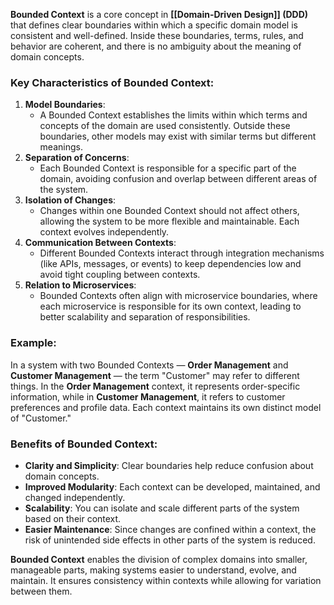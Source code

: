 **Bounded Context** is a core concept in **[[Domain-Driven Design]] (DDD)** that defines clear boundaries within which a specific domain model is consistent and well-defined. Inside these boundaries, terms, rules, and behavior are coherent, and there is no ambiguity about the meaning of domain concepts.

### Key Characteristics of Bounded Context:

1. **Model Boundaries**:
    - A Bounded Context establishes the limits within which terms and concepts of the domain are used consistently. Outside these boundaries, other models may exist with similar terms but different meanings.
2. **Separation of Concerns**:
    - Each Bounded Context is responsible for a specific part of the domain, avoiding confusion and overlap between different areas of the system.
3. **Isolation of Changes**:
    - Changes within one Bounded Context should not affect others, allowing the system to be more flexible and maintainable. Each context evolves independently.
4. **Communication Between Contexts**:
    - Different Bounded Contexts interact through integration mechanisms (like APIs, messages, or events) to keep dependencies low and avoid tight coupling between contexts.
5. **Relation to Microservices**:
    - Bounded Contexts often align with microservice boundaries, where each microservice is responsible for its own context, leading to better scalability and separation of responsibilities.

### Example:

In a system with two Bounded Contexts — **Order Management** and **Customer Management** — the term "Customer" may refer to different things. In the **Order Management** context, it represents order-specific information, while in **Customer Management**, it refers to customer preferences and profile data. Each context maintains its own distinct model of "Customer."

### Benefits of Bounded Context:

- **Clarity and Simplicity**: Clear boundaries help reduce confusion about domain concepts.
- **Improved Modularity**: Each context can be developed, maintained, and changed independently.
- **Scalability**: You can isolate and scale different parts of the system based on their context.
- **Easier Maintenance**: Since changes are confined within a context, the risk of unintended side effects in other parts of the system is reduced.

**Bounded Context** enables the division of complex domains into smaller, manageable parts, making systems easier to understand, evolve, and maintain. It ensures consistency within contexts while allowing for variation between them.